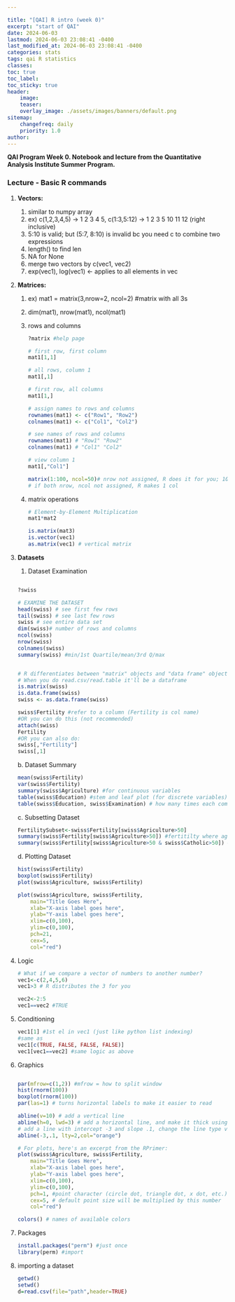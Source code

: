 ```yaml
---

title: "[QAI] R intro (week 0)"
excerpt: "start of QAI"
date: 2024-06-03
lastmod: 2024-06-03 23:08:41 -0400
last_modified_at: 2024-06-03 23:08:41 -0400
categories: stats
tags: qai R statistics
classes:
toc: true
toc_label:
toc_sticky: true
header:
    image:
    teaser:
    overlay_image: ./assets/images/banners/default.png
sitemap:
    changefreq: daily
    priority: 1.0
author:
---
```


<!--postNo: 2024-06-03-->


**QAI Program Week 0. Notebook and lecture from the Quantitative Analysis Institute Summer Program.** 


### Lecture - Basic R commands

1. **Vectors:**
	1. similar to numpy array
	2. ex) c(1,2,3,4,5) →  1  2  3  4  5,  c(1:3,5:12) →  1  2  3  5 10 11 12 (right inclusive)
	3. 5:10 is valid; but (5:7, 8:10) is invalid bc you need c to combine two expressions
	4. length() to find len
	5. NA for None
	6. merge two vectors by c(vec1, vec2)
	7. exp(vec1), log(vec1) ← applies to all elements in vec
2. **Matrices:**
	1. ex) mat1 = matrix(3,nrow=2, ncol=2) #matrix with all 3s
	2. dim(mat1), nrow(mat1), ncol(mat1)
	3. rows and columns

		```r
		?matrix #help page
		
		# first row, first column
		mat1[1,1]
		
		# all rows, column 1
		mat1[,1]
		
		# first row, all columns
		mat1[1,]
		
		# assign names to rows and columns
		rownames(mat1) <- c("Row1", "Row2")
		colnames(mat1) <- c("Col1", "Col2")
		
		# see names of rows and columns
		rownames(mat1) # "Row1" "Row2"
		colnames(mat1) # "Col1" "Col2"
		
		# view column 1
		mat1[,"Col1"]
		
		matrix(1:100, ncol=50)# nrow not assigned, R does it for you; 100/50 = 2 rows
		# if both nrow, ncol not assigned, R makes 1 col
		```

	4. matrix operations

		```r
		# Element-by-Element Multiplication
		mat1*mat2
		
		is.matrix(mat3)
		is.vector(vec1)
		as.matrix(vec1) # vertical matrix
		```

3. **Datasets**
	1. Dataset Examination

	```r
	
	?swiss
	
	# EXAMINE THE DATASET
	head(swiss) # see first few rows
	tail(swiss) # see last few rows 
	swiss # see entire data set
	dim(swiss)# number of rows and columns
	ncol(swiss) 
	nrow(swiss)
	colnames(swiss)
	summary(swiss) #min/1st Quartile/mean/3rd Q/max
	
	
	# R differentiates between "matrix" objects and "data frame" objects.
	# When you do read.csv/read.table it'll be a dataframe
	is.matrix(swiss)
	is.data.frame(swiss)
	swiss <- as.data.frame(swiss)
	
	swiss$Fertility #refer to a column (Fertility is col name)
	#OR you can do this (not recommended)
	attach(swiss)
	Fertility
	#OR you can also do:
	swiss[,"Fertility"]
	swiss[,1]
	```


	b. Dataset Summary


	```r
	mean(swiss$Fertility)
	var(swiss$Fertility)
	summary(swiss$Agriculture) #for continuous variables
	table(swiss$Education) #stem and leaf plot (for discrete variables)
	table(swiss$Education, swiss$Examination) # how many times each combination appeared
	```


	c. Subsetting Dataset


	```r
	FertilitySubset<-swiss$Fertility[swiss$Agriculture>50]
	summary(swiss$Fertility[swiss$Agriculture>50]) #fertitilty where agr > 50
	summary(swiss$Fertility[swiss$Agriculture>50 & swiss$Catholic>50]) #AND
	```


	d. Plotting Dataset


	```r
	hist(swiss$Fertility)
	boxplot(swiss$Fertility)
	plot(swiss$Agriculture, swiss$Fertility)
	
	plot(swiss$Agriculture, swiss$Fertility,
		main="Title Goes Here",
		xlab="X-axis label goes here",
		ylab="Y-axis label goes here",
		xlim=c(0,100),
		ylim=c(0,100),
		pch=21,
		cex=5,
		col="red")
	```

4. Logic

	```r
	# What if we compare a vector of numbers to another number?
	vec1<-c(2,4,5,6)
	vec1>3 # R distributes the 3 for you
	
	vec2<-2:5
	vec1==vec2 #TRUE
	```

5. Conditioning

	```r
	vec1[1] #1st el in vec1 (just like python list indexing)
	#same as
	vec1[c(TRUE, FALSE, FALSE, FALSE)]
	vec1[vec1==vec2] #same logic as above
	```

6. Graphics

	```r
	
	par(mfrow=c(1,2)) #mfrow = how to split window
	hist(rnorm(100))
	boxplot(rnorm(100))
	par(las=1) # turns horizontal labels to make it easier to read
	
	abline(v=10) # add a vertical line
	abline(h=0, lwd=3) # add a horizontal line, and make it thick using lwd:
	# add a line with intercept -3 and slope .1, change the line type via lty and the color via col
	abline(-3,.1, lty=2,col="orange")
	
	# For plots, here's an excerpt from the RPrimer:
	plot(swiss$Agriculture, swiss$Fertility,
		main="Title Goes Here",
		xlab="X-axis label goes here",
		ylab="Y-axis label goes here",
		xlim=c(0,100),
		ylim=c(0,100),
		pch=1, #point character (circle dot, triangle dot, x dot, etc.)
		cex=5, # default point size will be multiplied by this number
		col="red")
	
	colors() # names of available colors
	
	```

7. Packages

	```r
	install.packages("perm") #just once
	library(perm) #import
	```

8. importing a dataset

	```r
	getwd()
	setwd()
	d=read.csv(file="path",header=TRUE)
	```


